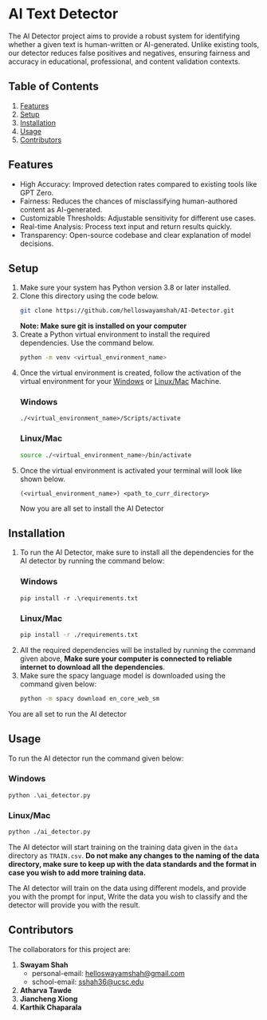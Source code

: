 # AI Text Detector
The AI Detector project aims to provide a robust system for identifying whether a given text is human-written or AI-generated. Unlike existing tools, our detector reduces false positives and negatives, ensuring fairness and accuracy in educational, professional, and content validation contexts.

## Table of Contents
1. [Features](#Features)
2. [Setup](#Setup)
3. [Installation](#Installation)
4. [Usage](#Usage)
5. [Contributors](#Contributors)

## Features
- High Accuracy: Improved detection rates compared to existing tools like GPT Zero.
- Fairness: Reduces the chances of misclassifying human-authored content as AI-generated.
- Customizable Thresholds: Adjustable sensitivity for different use cases.
- Real-time Analysis: Process text input and return results quickly.
- Transparency: Open-source codebase and clear explanation of model decisions.

## Setup
1. Make sure your system has Python version 3.8 or later installed.
2. Clone this directory using the code below.
     ```bash
     git clone https://github.com/helloswayamshah/AI-Detector.git
     ```
     **Note: Make sure git is installed on your computer**
3. Create a Python virtual environment to install the required dependencies. Use the command below.
     ```bash
     python -m venv <virtual_environment_name>
     ```
4. Once the virtual environment is created, follow the activation of the virtual environment for your [Windows](#Windows) or [Linux/Mac](#Linux/Mac) Machine.
     ### Windows
     ```console
     ./<virtual_environment_name>/Scripts/activate
     ```
     ### Linux/Mac
     ```bash
     source ./<virtual_environment_name>/bin/activate
     ```
5. Once the virtual environment is activated your terminal will look like shown below.
     ```
     (<virtual_environment_name>) <path_to_curr_directory>
     ```
   Now you are all set to install the AI Detector

## Installation
1. To run the AI Detector, make sure to install all the dependencies for the AI detector by running the command below:
     ### Windows
     ```console
     pip install -r .\requirements.txt
     ```
     ### Linux/Mac
     ```bash
     pip install -r ./requirements.txt
     ```
2. All the required dependencies will be installed by running the command given above, **Make sure your computer is connected to reliable internet to download all the dependencies**.
3. Make sure the spacy language model is downloaded using the command given below:
     ```bash
     python -m spacy download en_core_web_sm
     ```
You are all set to run the AI detector
## Usage
To run the AI detector run the command given below:
### Windows
```console
python .\ai_detector.py
```
### Linux/Mac
```bash
python ./ai_detector.py
```
The AI detector will start training on the training data given in the `data` directory as `TRAIN.csv`.
**Do not make any changes to the naming of the data directory, make sure to keep up with the data standards and the format in case you wish to add more training data.** 

The AI detector will train on the data using different models, and provide you with the prompt for input, Write the data you wish to classify and the detector will provide you with the result.
## Contributors
The collaborators for this project are:
1. **Swayam Shah**
     - personal-email: [helloswayamshah@gmail.com](mailto:helloswayamshah@gmail.com)
     - school-email: [sshah36@ucsc.edu](mailto:sshah36@ucsc.edu)
2. **Atharva Tawde**
3. **Jiancheng Xiong**
4. **Karthik Chaparala**
